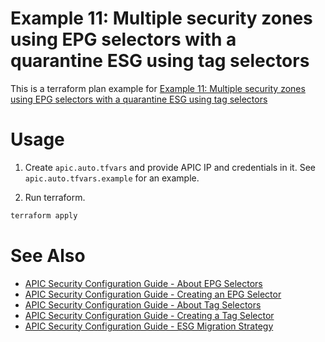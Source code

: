 # Example 11: Multiple security zones using EPG selectors with a quarantine ESG using tag selectors

This is a terraform plan example for [Example 11: Multiple security zones using EPG selectors with a quarantine ESG using tag selectors](https://www.cisco.com/c/en/us/td/docs/dcn/whitepapers/cisco-aci-esg-design-guide.html#Example11MultiplesecurityzonesusingEPGselectorswithaquarantineESGusingtagselectors)

# Usage

1. Create `apic.auto.tfvars` and provide APIC IP and credentials in it. See `apic.auto.tfvars.example` for an example.

2. Run terraform.
```bash
terraform apply
```

# See Also
* [APIC Security Configuration Guide - About EPG Selectors](https://www.cisco.com/c/en/us/td/docs/dcn/aci/apic/6x/security-configuration/cisco-apic-security-configuration-guide-60x/endpoint-security-groups-60x.html#Cisco_Concept.dita_dd517557-dd00-4f6d-8ad1-06d33bd54045)
* [APIC Security Configuration Guide - Creating an EPG Selector](https://www.cisco.com/c/en/us/td/docs/dcn/aci/apic/6x/security-configuration/cisco-apic-security-configuration-guide-60x/endpoint-security-groups-60x.html#Cisco_Task_in_List_GUI.dita_ecdc57cd-5d77-465e-914c-8d3d57d7f0d8)
* [APIC Security Configuration Guide - About Tag Selectors](https://www.cisco.com/c/en/us/td/docs/dcn/aci/apic/6x/security-configuration/cisco-apic-security-configuration-guide-60x/endpoint-security-groups-60x.html#Cisco_Concept.dita_4865832c-c812-4ca3-885e-640e2ebc7dcf)
* [APIC Security Configuration Guide - Creating a Tag Selector](https://www.cisco.com/c/en/us/td/docs/dcn/aci/apic/6x/security-configuration/cisco-apic-security-configuration-guide-60x/endpoint-security-groups-60x.html#Cisco_Task_in_List_GUI.dita_cd9a3336-4bb7-48d7-8220-d0beace26d0c)
* [APIC Security Configuration Guide - ESG Migration Strategy](https://www.cisco.com/c/en/us/td/docs/dcn/aci/apic/6x/security-configuration/cisco-apic-security-configuration-guide-60x/endpoint-security-groups-60x.html#Cisco_Concept.dita_e77dba3c-1ca7-4d70-989d-e33b7c19467f)
